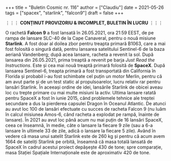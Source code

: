 +++
title = "Buletin Cosmic nr. 116"
author = ["Claudiu"]
date = 2021-05-26
tags = ["spacex", "starlink", "falcon9"]
draft = false
+++

⋮⋮⋮ **CONȚINUT PROVIZORIU & INCOMPLET, BULETIN ÎN LUCRU** ⋮⋮⋮

O rachetă **Falcon 9** a fost lansată în 26.05.2021, ora 21:59 EEST, de pe rampa de lansare SLC-40 de la Cape Canaveral, pentru o nouă misiune **Starlink**. A fost doar al doilea zbor pentru treapta primară B1063, care a mai fost folosită o singură dată, pentru lansarea satelitului Sentinel-6 de la baza aeriană Vandenberg; după acea lansare, racheta a revenit la sol. După lansarea din 26.05.2021, prima treaptă a revenit pe barja _Just Read the Instructions_. Este și cea mai nouă treaptă primară folosită de **SpaceX**. După lansarea Sentinel-6, treapta primară a fost transportată din California în Florida și probabil i-au fost schimbate cel puțin un motor Merlin, pentru că am avut parte și de un test static al propulsoarelor, lucru relativ rar pentru lansări Starlink. În aceeași ordine de idei, lansările Starlink de obicei aveau loc cu trepte primare cu mai multe misiuni la activ. Ultima lansare ratată pentru SpaceX a fost în iunie 2015, când problemele tehnice ale treptei secundare a dus la pierderea capsulei Dragon în Oceanul Atlantic. De atunci au avut loc 100 de lansări efectuate cu succes de racheta Falcon 9 (nu luăm în calcul misiunea Amos-6, când racheta a explodat pe rampă, înainte de lansare). În 2021 au avut loc până acum nu mai puțin de 16 lansări SpaceX, ceea ce înseamnă, în medie, câte o lansare la fiecare 9 zile (sau a 6-a lansare în ultimele 33 de zile, adică o lansare la fiecare 5 zile). Având în vedere că masa unui satelit Starlink este de 260 kg și pentru că acum avem 1664 de sateliți Starlink pe orbită, înseamnă că masa totală lansată de SpaceX în cadrul acestui proiect depășește 430 de tone; spre comparație, masa Stației Spațiale Internaționale este de aproximativ 420 de tone.